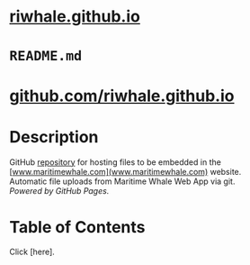 # [riwhale.github.io](https://riwhale.github.io/)
# `README.md`
# [github.com/riwhale.github.io](https://github.com/riwhale/riwhale.github.io/)

# Description
GitHub [repository](https://github.com/riwhale/riwhale.github.io/) for hosting files to be embedded in the [www.maritimewhale.com](www.maritimewhale.com) website.
<br/>Automatic file uploads from Maritime Whale Web App via git.
<br/>*Powered by GitHub Pages.*

# Table of Contents
Click [here].

